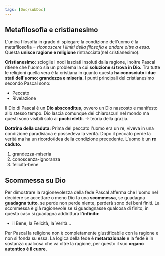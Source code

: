 ```yaml
---
tags: [Doc/subDoc]
---
```

## Metafilosofia e cristianesimo
L'unica filosofia in grado di spiegare la condizione dell'uomo è la metafilosofia = *riconoscere i limiti della filosofia e andare oltre a essa*. Questa **unisce ragione e religione** rintracciata(nel cristianesimo).

**Cristianesimo:** scioglie i nodi lasciati insoluti dalla ragione, inoltre Pascal ritiene che l'uomo sia un problema la cui **soluzione si trova in Dio.** Tra tutte le religioni quella vera è la cristiana in quanto questa **ha conosciuto i due stati dell'uomo: grandezza e miseria.** I punti principali del cristianesimo secondo Pascal sono:
- Peccato
- Rivelazione

Il Dio di Pascal è un **Dio absconditus**, ovvero un Dio nascosto e manifesto allo stesso tempo. Dio lascia comunque dei chiaroscuri nel mondo ma questi sono visibili solo ai **pochi eletti**. -> teoria della grazia.

**Dottrina della caduta:** Prima del peccato l'uomo era un re, viveva in una condizione paradisiaca e possedeva la verità. Dopo il peccato perde la verità ma ha un ricordo/idea della condizione precedente. L'uomo è un **re caduto.**
1. grandezza-miseria
2. conoscenza-ignoranza
3. felicità-bene

## Scommessa su Dio
Per dimostrare la ragionevolezza della fede Pascal afferma che l'uomo nel decidere se accettare o meno Dio fa una **scommessa**, se guadagna **guadagna tutto**, se perde non perde niente, perderà sono dei beni finiti. La scommessa è già ragionevole se si guadagnasse qualcosa di finito, in questo caso si guadagna addirittura **l'infinito**:
- il Bene, la Felicità, la Verità...

Per Pascal la religione non è completamente giustificabile con la ragione e non si fonda su essa. La logica della fede è **metarazionale** e la fede è in sostanza qualcosa che va oltre la ragione, per questo il suo **organo autentico è il cuore.**